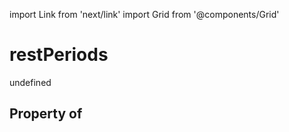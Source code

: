 import Link from 'next/link'
import Grid from '@components/Grid'

# restPeriods

undefined

## Property of




